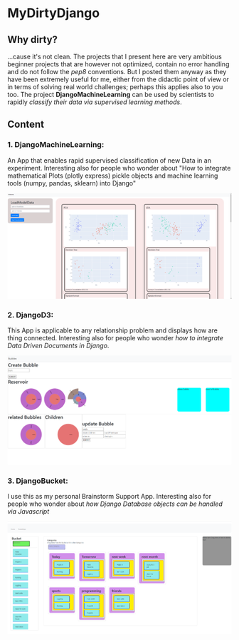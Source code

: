 # MyDirtyDjango

## Why dirty?
...cause it's not clean. The projects that I present here are very ambitious beginner projects that are however not optimized, contain no error handling and do not follow the *pep8* conventions. But I posted them anyway as they have been extremely useful for me, either from the didactic point of view or in terms of solving real world challenges; perhaps this applies also to you too. The project **DjangoMachineLearning** can be used by scientists to rapidly *classify their data via supervised learning methods*.  

## Content


### 1. DjangoMachineLearning: 
An App that enables rapid supervised classification of new Data in an experiment. 
Interesting also for people who wonder about "How to integrate mathematical Plots (plotly express) pickle objects and machine learning tools (numpy, pandas, sklearn) into Django"

![afterAnalysis](DjangoMachineLearning/snapshots/afterAnalysis.png?raw=true "afterAnalysis")

### 2. DjangoD3: 
This App is applicable to any relationship problem and displays how are thing connected. 
Interesting also for people who wonder *how to integrate Data Driven Documents in Django*.

![afterAnalysis](DjangoD3/pics/screen.png?raw=true "afterAnalysis")


### 3. DjangoBucket: 
I use this as my personal Brainstorm Support App. 
Interesting also for people who wonder about *how Django Database objects can be handled via Javascript*


![afterAnalysis](DjangoBucket/pics/Categorize.png?raw=true "afterAnalysis")


